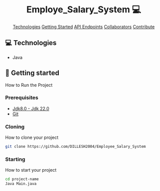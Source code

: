                      
<h1 align="center" style="font-weight: bold;">Employe_Salary_System 💻</h1>

<p align="center">
<a href="#tech">Technologies</a>
<a href="#started">Getting Started</a>
<a href="#routes">API Endpoints</a>
<a href="#colab">Collaborators</a>
<a href="#contribute">Contribute</a> 
</p>


<h2 id="technologies">💻 Technologies</h2>

- Java

 
<h2 id="started">🚀 Getting started</h2>

How to Run the Project
 
<h3>Prerequisites</h3>



- [Jdk8.0 - Jdk 22.0]([https://github.com/](https://www.java.com/download/ie_manual.jsp))
- [Git ](https://github.com)
 
<h3>Cloning</h3>

How to clone your project

```bash
git clone https://github.com/DILLESH2004/Employee_Salary_System
```
 
<h3>Starting</h3>

How to start your project

```bash
cd project-name
Java Main.java
```
 

